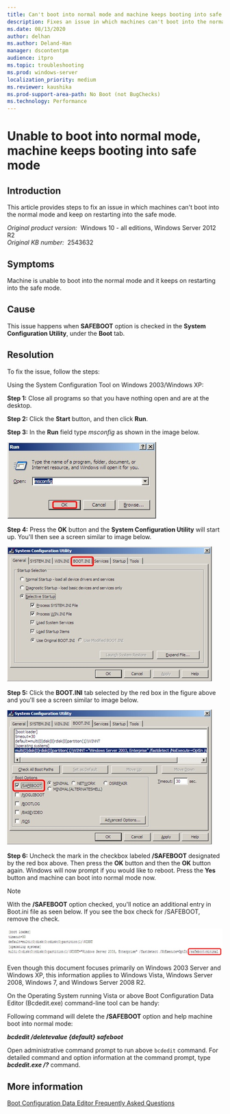 ```yaml
---
title: Can't boot into normal mode and machine keeps booting into safe mode
description: Fixes an issue in which machines can't boot into the normal mode and keep on restarting into the safe mode.
ms.date: 08/13/2020
author: delhan
ms.author: Deland-Han
manager: dscontentpm
audience: itpro
ms.topic: troubleshooting
ms.prod: windows-server
localization_priority: medium
ms.reviewer: kaushika
ms.prod-support-area-path: No Boot (not BugChecks)
ms.technology: Performance
---
```

# Unable to boot into normal mode, machine keeps booting into safe mode

## Introduction

This article provides steps to fix an issue in which machines can't boot into the normal mode and keep on restarting into the safe mode.

_Original product version:_ &nbsp;Windows 10 - all editions, Windows Server 2012 R2  
_Original KB number:_ &nbsp;2543632

## Symptoms

Machine is unable to boot into the normal mode and it keeps on restarting into the safe mode.

## Cause

This issue happens when **SAFEBOOT** option is checked in the **System Configuration Utility**, under the **Boot** tab.

## Resolution

To fix the issue, follow the steps:

Using the System Configuration Tool on Windows 2003/Windows XP:

**Step 1:** Close all programs so that you have nothing open and are at the desktop.

**Step 2:** Click the **Start** button, and then click **Run**.

**Step 3:** In the **Run** field type *msconfig* as shown in the image below.

![Type msconfig](./media/cannot-boot-into-normal-mode/run-msconfig.jpg)

**Step 4:** Press the **OK** button and the **System Configuration Utility** will start up.
 You'll then see a screen similar to image below.

![Screenshot of the System Configuration Utility](./media/cannot-boot-into-normal-mode/system-config-utility-window.jpg)

**Step 5:** Click the **BOOT.INI** tab selected by the red box in the figure above and you'll see a screen similar to image below.

![Select /SAFTBOOT](./media/cannot-boot-into-normal-mode/boot-options-safeboot.jpg)

**Step 6:** Uncheck the mark in the checkbox labeled **/SAFEBOOT** designated by the red box above. Then press the **OK** button and then the **OK** button again. Windows will now prompt if you would like to reboot. Press the **Yes** button and machine can boot into normal mode now.

> [!NOTE]
> With the **/SAFEBOOT** option checked, you'll notice an additional entry in Boot.ini file as seen below. If you see the box check for /SAFEBOOT, remove the check.

![Entry in Boot.ini file](./media/cannot-boot-into-normal-mode/boot-dot-ini-file-entry.jpg)

Even though this document focuses primarily on Windows 2003 Server and Windows XP, this information applies to Windows Vista, Windows Server 2008, Windows 7, and Windows Server 2008 R2.

On the Operating System running Vista or above Boot Configuration Data Editor (Bcdedit.exe) command-line tool can be handy:

Following command will delete the **/SAFEBOOT** option and help machine boot into normal mode:

***bcdedit /deletevalue {default} safeboot***  

Open administrative command prompt to run above `bcdedit` command. For detailed command and option information at the command prompt, type ***bcdedit.exe /?*** command.

## More information

[Boot Configuration Data Editor Frequently Asked Questions](https://technet.microsoft.com/library/cc721886%28WS.10%29.aspx)
